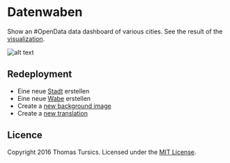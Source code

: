 # Datenwaben

Show an #OpenData data dashboard of various cities. See the result of the [visualization](http://status.codeforchemnitz.de/).

![alt text](https://raw.githubusercontent.com/codeforcologne/data-dashboard/gh-pages/doc/previewCologne.png "Cologne")

## Redeployment

- Eine neue [Stadt](../master/doc/CreateCity.md) erstellen
- Eine neue [Wabe](../master/doc/CreateCard.md) erstellen
- Create a [new background image](../master/doc/CreateBackground.md)
- Create a [new translation](../master/doc/CreateTranslation.md)

## Licence

Copyright 2016 Thomas Tursics. Licensed under the [MIT License](../master/LICENSE).

